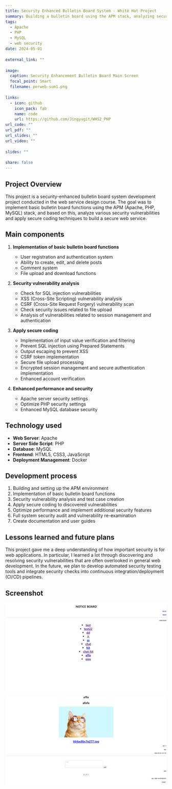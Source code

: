 ```yaml
---
title: Security Enhanced Bulletin Board System - White Hat Project
summary: Building a bulletin board using the APM stack, analyzing security vulnerabilities, and applying secure coding
tags:
  - Apache
  - PHP
  - MySQL
  - web security
date: 2024-05-01

external_link: ""

image:
  caption: Security Enhancement Bulletin Board Main Screen
  focal_point: Smart
  filename: perweb-sum1.png

links:
  - icon: github
    icon_pack: fab
    name: code
    url: https://github.com/Jingyugit/WHS2_PHP
url_code: ""
url_pdf: ""
url_slides: ""
url_video: ""

slides: ""

share: false
---
```


## Project Overview

This project is a security-enhanced bulletin board system development project conducted in the web service design course. The goal was to implement basic bulletin board functions using the APM (Apache, PHP, MySQL) stack, and based on this, analyze various security vulnerabilities and apply secure coding techniques to build a secure web service.

## Main components

1. **Implementation of basic bulletin board functions**
   - User registration and authentication system
   - Ability to create, edit, and delete posts
   - Comment system
   - File upload and download functions

2. **Security vulnerability analysis**
   - Check for SQL injection vulnerabilities
   - XSS (Cross-Site Scripting) vulnerability analysis
   - CSRF (Cross-Site Request Forgery) vulnerability scan
   - Check security issues related to file upload
   - Analysis of vulnerabilities related to session management and authentication

3. **Apply secure coding**
   - Implementation of input value verification and filtering
   - Prevent SQL injection using Prepared Statements
   - Output escaping to prevent XSS
   - CSRF token implementation
   - Secure file upload processing
   - Encrypted session management and secure authentication implementation
   - Enhanced account verification

4. **Enhanced performance and security**
   - Apache server security settings
   - Optimize PHP security settings
   - Enhanced MySQL database security

## Technology used

- **Web Server**: Apache
- **Server Side Script**: PHP
- **Database**: MySQL
- **Frontend**: HTML5, CSS3, JavaScript
- **Deployment Management**: Docker

## Development process

1. Building and setting up the APM environment
2. Implementation of basic bulletin board functions
3. Security vulnerability analysis and test case creation
4. Apply secure coding to discovered vulnerabilities
5. Optimize performance and implement additional security features
6. Full system security audit and vulnerability re-examination
7. Create documentation and user guides

## Lessons learned and future plans

This project gave me a deep understanding of how important security is for web applications. In particular, I learned a lot through discovering and resolving security vulnerabilities that are often overlooked in general web development. In the future, we plan to develop automated security testing tools and integrate security checks into continuous integration/deployment (CI/CD) pipelines.

## Screenshot

![main page](perweb1.png "main screen")

![Post page](perweb11.png "Post screen")